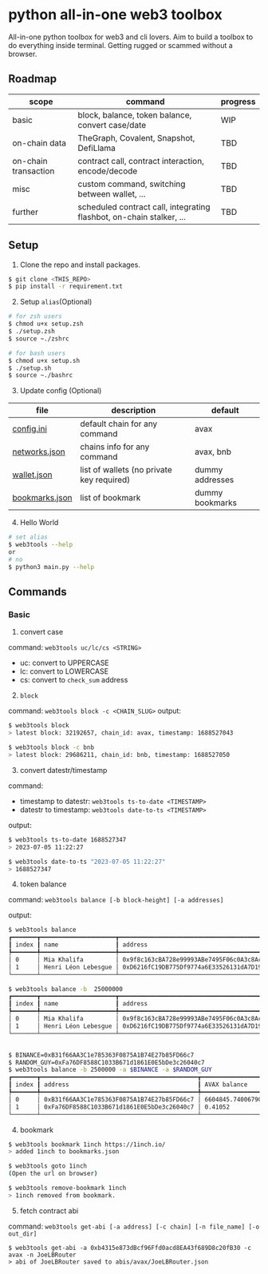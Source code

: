 # python all-in-one web3 toolbox

All-in-one python toolbox for web3 and cli lovers. Aim to build a toolbox to do
everything inside terminal. Getting rugged or scammed without a browser.

## Roadmap

| scope                | command                                                              | progress |
| -------------------- | -------------------------------------------------------------------- | -------- |
| basic                | block, balance, token balance, convert case/date                     | WIP      |
| on-chain data        | TheGraph, Covalent, Snapshot, DefiLlama                              | TBD      |
| on-chain transaction | contract call, contract interaction, encode/decode                   | TBD      |
| misc                 | custom command, switching between wallet, ...                        | TBD      |
| further              | scheduled contract call, integrating flashbot, on-chain stalker, ... | TBD      |

## Setup

1. Clone the repo and install packages.

```bash
$ git clone <THIS_REPO>
$ pip install -r requirement.txt
```

2. Setup `alias`(Optional)

```bash
# for zsh users
$ chmod u+x setup.zsh
$ ./setup.zsh
$ source ~./zshrc

# for bash users
$ chmod u+x setup.sh
$ ./setup.sh
$ source ~./bashrc
```

3. Update config (Optional)

| file                                     | description                               | default         |
| ---------------------------------------- | ----------------------------------------- | --------------- |
| [config.ini](configs/config.ini)         | default chain for any command             | avax            |
| [networks.json](configs/networks.json)   | chains info for any command               | avax, bnb       |
| [wallet.json](configs/wallet.json)       | list of wallets (no private key required) | dummy addresses |
| [bookmarks.json](configs/bookmarks.json) | list of bookmark                          | dummy bookmarks |

4. Hello World

```bash
# set alias
$ web3tools --help
or
# no
$ python3 main.py --help
```

## Commands

### Basic

1. convert case

command: `web3tools uc/lc/cs <STRING>`

- uc: convert to UPPERCASE
- lc: convert to LOWERCASE
- cs: convert to `check_sum` address

2. `block`

command: `web3tools block -c <CHAIN_SLUG>`
output:

```bash
$ web3tools block
> latest block: 32192657, chain_id: avax, timestamp: 1688527043

$ web3tools block -c bnb
> latest block: 29686211, chain_id: bnb, timestamp: 1688527050
```

3. convert datestr/timestamp

command:

- timestamp to datestr: `web3tools ts-to-date <TIMESTAMP>`
- datestr to timestamp: `web3tools date-to-ts <TIMESTAMP>`

output:

```bash
$ web3tools ts-to-date 1688527347
> 2023-07-05 11:22:27

$ web3tools date-to-ts "2023-07-05 11:22:27"
> 1688527347
```

4. token balance

command: `web3tools balance [-b block-height] [-a addresses]`

output:

```bash
$ web3tools balance
┏━━━━━━━┳━━━━━━━━━━━━━━━━━━━━━┳━━━━━━━━━━━━━━━━━━━━━━━━━━━━━━━━━━━━━━━━━━━━┳━━━━━━━━━━━━━━━━━━━━━━━━━━━┓
┃ index ┃ name                ┃ address                                    ┃ AVAX balance              ┃
┡━━━━━━━╇━━━━━━━━━━━━━━━━━━━━━╇━━━━━━━━━━━━━━━━━━━━━━━━━━━━━━━━━━━━━━━━━━━━╇━━━━━━━━━━━━━━━━━━━━━━━━━━━┩
│ 0     │ Mia Khalifa         │ 0x9f8c163cBA728e99993ABe7495F06c0A3c8Ac8b9 │ 843204.483109813509968818 │
│ 1     │ Henri Léon Lebesgue │ 0xD6216fC19DB775Df9774a6E33526131dA7D19a2c │ 243132.708886098828550571 │
└───────┴─────────────────────┴────────────────────────────────────────────┴───────────────────────────┘

$ web3tools balance -b  25000000
┏━━━━━━━┳━━━━━━━━━━━━━━━━━━━━━┳━━━━━━━━━━━━━━━━━━━━━━━━━━━━━━━━━━━━━━━━━━━━┳━━━━━━━━━━━━━━━━━━━━━━━━━━━┓
┃ index ┃ name                ┃ address                                    ┃ AVAX balance              ┃
┡━━━━━━━╇━━━━━━━━━━━━━━━━━━━━━╇━━━━━━━━━━━━━━━━━━━━━━━━━━━━━━━━━━━━━━━━━━━━╇━━━━━━━━━━━━━━━━━━━━━━━━━━━┩
│ 0     │ Mia Khalifa         │ 0x9f8c163cBA728e99993ABe7495F06c0A3c8Ac8b9 │ 258716.981498374809692885 │
│ 1     │ Henri Léon Lebesgue │ 0xD6216fC19DB775Df9774a6E33526131dA7D19a2c │ 330132.721365885828550571 │
└───────┴─────────────────────┴────────────────────────────────────────────┴───────────────────────────┘


$ BINANCE=0xB31f66AA3C1e785363F0875A1B74E27b85FD66c7
$ RANDOM_GUY=0xFa76DF8588C1033B671d1861E0E5bDe3c26040c7
$ web3tools balance -b 2500000 -a $BINANCE -a $RANDOM_GUY
┏━━━━━━━┳━━━━━━━━━━━━━━━━━━━━━━━━━━━━━━━━━━━━━━━━━━━━┳━━━━━━━━━━━━━━━━━━━━━━━━━━━━┓
┃ index ┃ address                                    ┃ AVAX balance               ┃
┡━━━━━━━╇━━━━━━━━━━━━━━━━━━━━━━━━━━━━━━━━━━━━━━━━━━━━╇━━━━━━━━━━━━━━━━━━━━━━━━━━━━┩
│ 0     │ 0xB31f66AA3C1e785363F0875A1B74E27b85FD66c7 │ 6604845.740067908565481545 │
│ 1     │ 0xFa76DF8588C1033B671d1861E0E5bDe3c26040c7 │ 0.41052                    │
└───────┴────────────────────────────────────────────┴────────────────────────────┘
```

4. bookmark

```bash
$ web3tools bookmark 1inch https://1inch.io/
> added 1inch to bookmarks.json

$ web3tools goto 1inch
(Open the url on browser)

$ web3tools remove-bookmark 1inch
> 1inch removed from bookmark.
```

5. fetch contract abi

command: `web3tools get-abi [-a address] [-c chain] [-n file_name] [-o out_dir]`

```
$ web3tools get-abi -a 0xb4315e873dBcf96Ffd0acd8EA43f689D8c20fB30 -c avax -n JoeLBRouter
> abi of JoeLBRouter saved to abis/avax/JoeLBRouter.json
```
